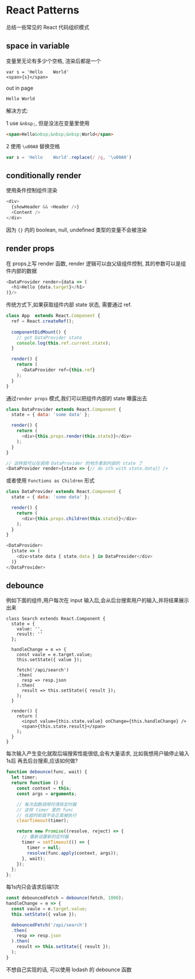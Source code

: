 # React Patterns
总结一些常见的 React 代码组织模式

## space in variable
变量里无论有多少个空格, 渲染后都是一个
```
var s = 'Hello    World'
<span>{s}</span>
```
out in page
```html
Hello World
```
解决方式:

1 use `&nbsp;`, 但是没法在变量里使用
```html
<span>Hello&nbsp;&nbsp;&nbsp;World</span>
```
2  使用 `\u00A0` 替换空格
```js
var s = 'Hello    World'.replace(/ /g, '\u00A0')
```

## conditionally render
使用条件控制组件渲染
```js
<div>
  {showHeader && <Header />}
  <Content />
</div>
```
因为 `{}` 内的 boolean, null, undefined 类型的变量不会被渲染

## render props
在 props上写 render 函数, render 逻辑可以由父级组件控制, 其的参数可以是组件内部的数据
```js
<DataProvider render={data => (
  <h1>Hello {data.target}</h1>
)}/>
```

传统方式下,如果获取组件内部 state 状态, 需要通过 ref.
```js
class App  extends React.Component {
  ref = React.createRef();
  
  componentDidMount() {
    // get DataProvider state 
    console.log(this.ref.current.state);
  }

  render() {
    return (
      <DataProvider ref={this.ref}
    );
  }
}
```

通过`render props` 模式,我们可以把组件内部的 state 曝露出去
```js
class DataProvider extends React.Component {
  state = { data: 'some data' };

  render() {
    return (
      <div>{this.props.render(this.state)}</div>
    );
  }
}

// 这样就可以在调用 DataProvider 的地方拿到内部的 state 了
<DataProvider render={state => {// do sth with state.data}} />
```

或者使用 `Functions as Children` 形式
```js
class DataProvider extends React.Component {
  state = { data: 'some data' };

  render() {
    return (
      <div>{this.props.children(this.state)}</div>
    );
  }
}

<DataProvider>
  {state => (
    <div>state data { state.data } in DataProvider</div>
  )}
</DataProvider>
```

## debounce
例如下面的组件,用户每次在 input 输入后,会从后台搜索用户的输入,并将结果展示出来
```
class Search extends React.Component {
  state = { 
    value: '',
    result: ''
  };
  
  handleChange = e => {
    const vaule = e.target.value;
    this.setState({ value });
    
    fetch('/api/search')
    .then(
      resp => resp.json
    ).then(
      result => this.setState({ result });
    );
  }
  
  render() {
    return (
      <input value={this.state.value} onChange={this.handleChange} />
      <span>{this.state.result}</span>
    );
  }
}
```
每次输入产生变化就取后端搜索性能很低,会有大量请求, 比如我想用户输停止输入 1s后 再去后台搜索,应该如何做?

```js
function debounce(func, wait) {
  let timer;
  return function () {
    const context = this;
    const args = arguments;

    // 每次函数调用时清除定时器
    // 这样 timer 里的 func
    // 在超时前就不会正真被执行
    clearTimeout(timer);

    return new Promise((resolve, reject) => {
      // 重新设置新的定时器
      timer = setTimeout(() => {
        timer = null;
        resolve(func.apply(context, args));
      }, wait);
    });
  };
};
```
每1s内只会请求后端1次
```js
const debouncedFetch = debounce(fetch, 1000);
handleChange = e => {
  const vaule = e.target.value;
  this.setState({ value });

  debouncedFetch('/api/search')
  .then(
    resp => resp.json
  ).then(
    result => this.setState({ result });
  );
}
```
不想自己实现的话, 可以使用 lodash 的 debounce 函数
